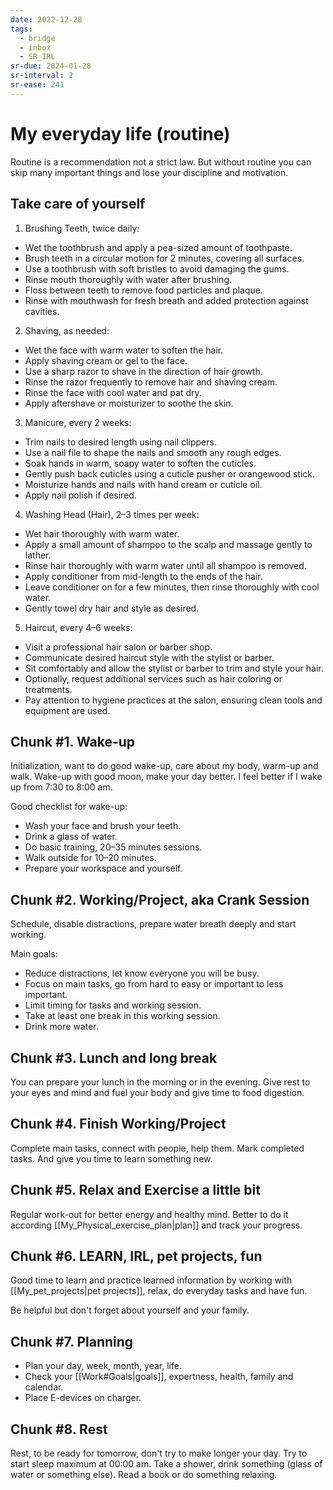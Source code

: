 ```yaml
---
date: 2022-12-28
tags:
  - bridge
  - inbox
  - SR_IRL
sr-due: 2024-01-28
sr-interval: 2
sr-ease: 241
---
```


# My everyday life (routine)

Routine is a recommendation not a strict law. But without routine you can skip
many important things and lose your discipline and motivation.

## Take care of yourself

1. Brushing Teeth, twice daily:

- Wet the toothbrush and apply a pea-sized amount of toothpaste.
- Brush teeth in a circular motion for 2 minutes, covering all surfaces.
- Use a toothbrush with soft bristles to avoid damaging the gums.
- Rinse mouth thoroughly with water after brushing.
- Floss between teeth to remove food particles and plaque.
- Rinse with mouthwash for fresh breath and added protection against cavities.

2. Shaving, as needed:

- Wet the face with warm water to soften the hair.
- Apply shaving cream or gel to the face.
- Use a sharp razor to shave in the direction of hair growth.
- Rinse the razor frequently to remove hair and shaving cream.
- Rinse the face with cool water and pat dry.
- Apply aftershave or moisturizer to soothe the skin.

3. Manicure, every 2 weeks:

- Trim nails to desired length using nail clippers.
- Use a nail file to shape the nails and smooth any rough edges.
- Soak hands in warm, soapy water to soften the cuticles.
- Gently push back cuticles using a cuticle pusher or orangewood stick.
- Moisturize hands and nails with hand cream or cuticle oil.
- Apply nail polish if desired.

4. Washing Head (Hair), 2–3 times per week:

- Wet hair thoroughly with warm water.
- Apply a small amount of shampoo to the scalp and massage gently to lather.
- Rinse hair thoroughly with warm water until all shampoo is removed.
- Apply conditioner from mid-length to the ends of the hair.
- Leave conditioner on for a few minutes, then rinse thoroughly with cool water.
- Gently towel dry hair and style as desired.

5. Haircut, every 4–6 weeks:

- Visit a professional hair salon or barber shop.
- Communicate desired haircut style with the stylist or barber.
- Sit comfortably and allow the stylist or barber to trim and style your hair.
- Optionally, request additional services such as hair coloring or treatments.
- Pay attention to hygiene practices at the salon, ensuring clean tools and
  equipment are used.

## Chunk #1. Wake-up

Initialization, want to do good wake-up, care about my body, warm-up and walk.
Wake-up with good moon, make your day better. I feel better if I wake up from
7:30 to 8:00 am.

Good checklist for wake-up:

- Wash your face and brush your teeth.
- Drink a glass of water.
- Do basic training, 20–35 minutes sessions.
- Walk outside for 10–20 minutes.
- Prepare your workspace and yourself.

## Chunk #2. Working/Project, aka Crank Session

Schedule, disable distractions, prepare water breath deeply and start working.

Main goals:

- Reduce distractions, let know everyone you will be busy.
- Focus on main tasks, go from hard to easy or important to less important.
- Limit timing for tasks and working session.
- Take at least one break in this working session.
- Drink more water.

## Chunk #3. Lunch and long break

You can prepare your lunch in the morning or in the evening. Give rest to your
eyes and mind and fuel your body and give time to food digestion.

## Chunk #4. Finish Working/Project

Complete main tasks, connect with people, help them. Mark completed tasks.
And give you time to learn something new.

## Chunk #5. Relax and Exercise a little bit

Regular work-out for better energy and healthy mind. Better to do it according
[[My_Physical_exercise_plan|plan]] and track your progress.

## Chunk #6. LEARN, IRL, pet projects, fun

Good time to learn and practice learned information by working with
[[My_pet_projects|pet projects]], relax, do everyday tasks and have fun.

Be helpful but don't forget about yourself and your family.

## Chunk #7. Planning

- Plan your day, week, month, year, life.
- Check your [[Work#Goals|goals]], expertness, health, family and calendar.
- Place E-devices on charger.

## Chunk #8. Rest

Rest, to be ready for tomorrow, don't try to make longer your day. Try to start
sleep maximum at 00:00 am. Take a shower, drink something (glass of water or
something else). Read a book or do something relaxing.

